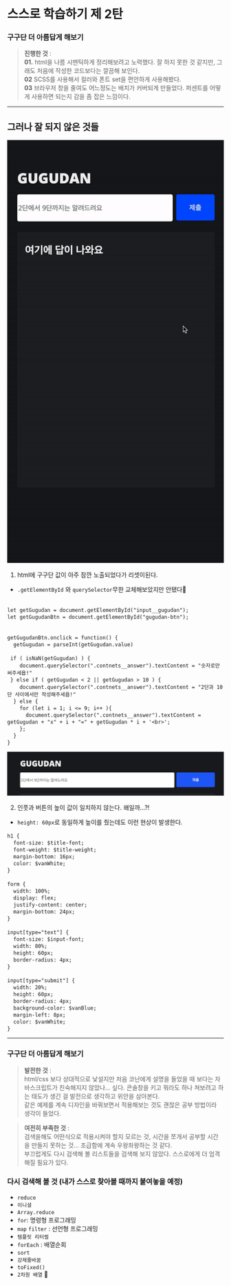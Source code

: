 # 스스로 학습하기 제 2탄

### 구구단 더 아름답게 해보기

> **진행한 것** :
> <br> **01.** html을 나름 시멘틱하게 정리해보려고 노력했다. 잘 하지 못한 것 같지만, 그래도 처음에 작성한 코드보다는 깔끔해 보인다.
> <br> **02** SCSS를 사용해서 컬러와 폰트 set을 편안하게 사용해봤다.
> <br> **03** 브라우저 창을 줄여도 어느정도는 배치가 커버되게 만들었다. 퍼센트를 어떻게 사용하면 되는지 감을 좀 잡은 느낌이다.

---

## 그러나 잘 되지 않은 것들

![스크린샷 A](./asset/image/ezgif.com-gif-maker.gif)

1.  html에 구구단 값이 아주 잠깐 노출되었다가 리셋이된다.

- `.getElementById` 와 `querySelector`무한 교체해보았지만 안됐다🥺

```

let getGugudan = document.getElementById("input__gugudan");
let getGugudanBtn = document.getElementById("gugudan-btn");


getGugudanBtn.onclick = function() {
  getGugudan = parseInt(getGugudan.value)

 if ( isNaN(getGugudan) ) {
    document.querySelector(".contnets__answer").textContent = "숫자로만써주세욥!"
 } else if ( getGugudan < 2 || getGugudan > 10 ) {
    document.querySelector(".contnets__answer").textContent = "2단과 10단 사이에서만 작성해주세욥!"
  } else {
    for (let i = 1; i <= 9; i++ ){
      document.querySelector(".contnets__answer").textContent = getGugudan + "x" + i + "=" + getGugudan * i + '<br>';
    };
  }
}
```

![스크린샷 B](./asset/image/imageinput.png)

2.  인풋과 버튼의 높이 값이 일치하지 않는다. 왜일까...?!

- `height: 60px`로 동일하게 높이를 줬는데도 이런 현상이 발생한다.

```
h1 {
  font-size: $title-font;
  font-weight: $title-weight;
  margin-bottom: 16px;
  color: $vanWhite;
}

form {
  width: 100%;
  display: flex;
  justify-content: center;
  margin-bottom: 24px;
}

input[type="text"] {
  font-size: $input-font;
  width: 80%;
  height: 60px;
  border-radius: 4px;
}

input[type="submit"] {
  width: 20%;
  height: 60px;
  border-radius: 4px;
  background-color: $vanBlue;
  margin-left: 8px;
  color: $vanWhite;
}

```

---

### 구구단 더 아름답게 해보기

> **발전한 것** :
> <br> html/css 보다 상대적으로 낯설지만 처음 코난에게 설명을 들었을 때 보다는 자바스크립트가 친숙해지지 않았나... 싶다. 콘솔창을 키고 뭐라도 하나 쳐보려고 하는 태도가 생긴 걸 발전으로 생각하고 위안을 삼아본다.
> <br> 같은 예제를 계속 디자인을 바꿔보면서 적용해보는 것도 괜찮은 공부 방법이라 생각이 들었다.

> **여전히 부족한 것** :
> <br> 검색을해도 어떤식으로 적용시켜야 할지 모르는 것, 시간을 쪼개서 공부할 시간을 만들지 못하는 것... 조급함에 계속 우왕좌왕하는 것 같다.
> <br> 부끄럽게도 다시 검색해 볼 리스트들을 검색해 보지 않았다. 스스로에게 더 엄격해질 필요가 있다.

### 다시 검색해 볼 것 (내가 스스로 찾아볼 때까지 붙여놓을 예정)

- `reduce`
- `이니셜`
- `Array.reduce `
- `for`: 명령형 프로그래밍
- `map` `filter` : 선언형 프로그래밍
- `템플릿 리터럴`
- `forEach` : 배열순회
- `sort`
- `강제줄바꿈`
- `toFixed()`
- `2차원 배열` 📌
